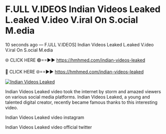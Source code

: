 # F.ULL V.IDEOS Indian Videos Leaked L.eaked V.ideo V.iral On S.ocial M.edia

10 seconds ago — F.ULL V.IDEOS] Indian Videos Leaked L.eaked V.ideo V.iral On S.ocial M.edia

🌐 CLICK HERE 🟢==►► https://hmhmed.com/indian-videos-leaked

🔴 CLICK HERE 🌐==►► https://hmhmed.com/indian-videos-leaked

[![Indian Videos Leaked](https://i.imgur.com/dJHk4Zq.gif)](https://hmhmed.com/indian-videos-leaked)

Indian Videos Leaked video took the internet by storm and amazed viewers on various social media platforms. Indian Videos Leaked, a young and talented digital creator, recently became famous thanks to this interesting video.

Indian Videos Leaked video instagram

Indian Videos Leaked video official twitter